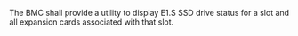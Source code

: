 The BMC shall provide a utility to display E1.S SSD drive status for a slot
and all expansion cards associated with that slot.
